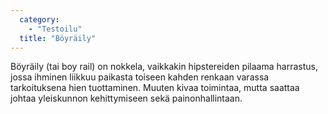 ```yaml
---
  category: 
    - "Testoilu"
  title: "Böyräily"
---
```

Böyräily (tai boy rail) on nokkela, vaikkakin hipstereiden pilaama harrastus, jossa ihminen liikkuu paikasta toiseen kahden renkaan varassa tarkoituksena hien tuottaminen. Muuten kivaa toimintaa, mutta saattaa johtaa yleiskunnon kehittymiseen sekä painonhallintaan.